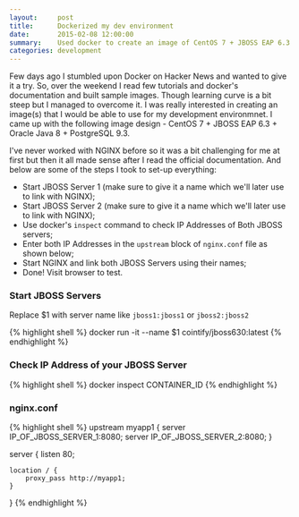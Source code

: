 ```yaml
---
layout:     post
title:      Dockerized my dev environment
date:       2015-02-08 12:00:00
summary:    Used docker to create an image of CentOS 7 + JBOSS EAP 6.3 + PostgreSQL
categories: development
---
```


Few days ago I stumbled upon Docker on Hacker News and wanted to give it a try. So, over the weekend I read few tutorials and docker's documentation
and built sample images. Though learning curve is a bit steep but I managed to overcome it. I was really interested in creating an image(s) that I would
be able to use for my development environmnet. I came up with the following image design - CentOS 7 + JBOSS EAP 6.3 + Oracle Java 8 + PostgreSQL 9.3.

I've never worked with NGINX before so it was a bit challenging for me at first but then it all made sense after I read the official documentation. And below
are some of the steps I took to set-up everything:

* Start JBOSS Server 1 (make sure to give it a name which we'll later use to link with NGINX);
* Start JBOSS Server 2 (make sure to give it a name which we'll later use to link with NGINX);
* Use docker's `inspect` command to check IP Addresses of Both JBOSS servers;
* Enter both IP Addresses in the `upstream` block of `nginx.conf` file as shown below;
* Start NGINX and link both JBOSS Servers using their names;
* Done! Visit browser to test.

### Start JBOSS Servers
Replace $1 with server name like `jboss1:jboss1` or `jboss2:jboss2`

{% highlight shell %}
docker run -it --name $1 cointify/jboss630:latest
{% endhighlight %}

### Check IP Address of your JBOSS Server

{% highlight shell %}
docker inspect CONTAINER_ID
{% endhighlight %}

### nginx.conf

{% highlight shell %}
upstream myapp1 {
    server IP_OF_JBOSS_SERVER_1:8080;
    server IP_OF_JBOSS_SERVER_2:8080;
}

server {
    listen 80;

    location / {
        proxy_pass http://myapp1;
    }
}
{% endhighlight %}

